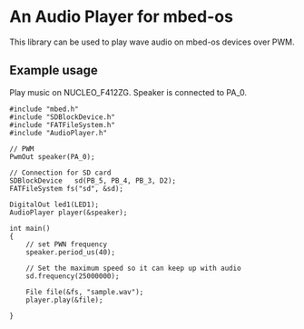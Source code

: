 # An Audio Player for mbed-os

This library can be used to play wave audio on mbed-os devices over PWM.

## Example usage
Play music on NUCLEO_F412ZG. Speaker is connected to PA_0.

```
#include "mbed.h"
#include "SDBlockDevice.h"
#include "FATFileSystem.h"
#include "AudioPlayer.h"

// PWM
PwmOut speaker(PA_0);

// Connection for SD card
SDBlockDevice   sd(PB_5, PB_4, PB_3, D2);
FATFileSystem fs("sd", &sd);

DigitalOut led1(LED1);
AudioPlayer player(&speaker);

int main()
{
    // set PWN frequency
    speaker.period_us(40);

    // Set the maximum speed so it can keep up with audio
    sd.frequency(25000000);

    File file(&fs, "sample.wav");
    player.play(&file);

}

```

